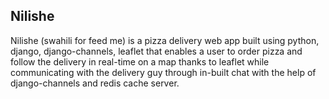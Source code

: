 ## Nilishe
 Nilishe (swahili for feed me) is a pizza delivery web app built using python, django, django-channels, leaflet that enables a user to order pizza and follow the delivery in real-time on a map thanks to leaflet while communicating with the delivery guy through in-built chat with the help of django-channels and redis cache server.